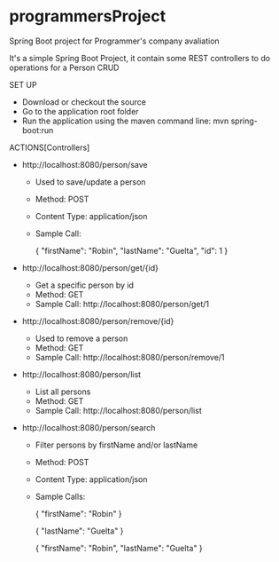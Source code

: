 # programmersProject
Spring Boot project for Programmer's company avaliation

It's a simple Spring Boot Project, it contain some REST controllers to do operations for a Person CRUD


SET UP
 - Download or checkout the source
 - Go to the application root folder
 - Run the application using the maven command line:
 		mvn spring-boot:run

 		
ACTIONS[Controllers]
- http://localhost:8080/person/save
	- Used to save/update a person	
	- Method: POST
	- Content Type: application/json
	- Sample Call:
	
		{
		    "firstName": "Robin",
		    "lastName": "Guelta",
		    "id": 1
		}
		
- http://localhost:8080/person/get/{id}
	- Get a specific person by id	
	- Method: GET
	- Sample Call: http://localhost:8080/person/get/1
		
- http://localhost:8080/person/remove/{id}
	- Used to remove a person	
	- Method: GET
	- Sample Call: http://localhost:8080/person/remove/1
	
- http://localhost:8080/person/list
	- List all persons	
	- Method: GET
	- Sample Call: http://localhost:8080/person/list
	
- http://localhost:8080/person/search
	- Filter persons by firstName and/or lastName
	- Method: POST
	- Content Type: application/json
	- Sample Calls:
	
		{
		    "firstName": "Robin"
		}
		
		{
		    "lastName": "Guelta"
		}
		
		{
			"firstName": "Robin",
		    "lastName": "Guelta"
		}
